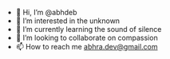 - 👋 Hi, I’m @abhdeb
- 👀 I’m interested in the unknown
- 🌱 I’m currently learning the sound of silence
- 💞️ I’m looking to collaborate on compassion
- 📫 How to reach me abhra.dev@gmail.com

<!---
abhdeb/abhdeb is a ✨ special ✨ repository because its `README.md` (this file) appears on your GitHub profile.
You can click the Preview link to take a look at your changes.
--->
